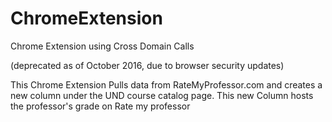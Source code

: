# ChromeExtension
Chrome Extension using Cross Domain Calls

(deprecated as of October 2016, due to browser security updates)

This Chrome Extension Pulls data from RateMyProfessor.com
and creates a new column under the UND course catalog page.
This new Column hosts the professor's grade on Rate my professor 
